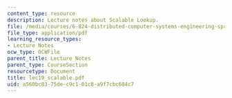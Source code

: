 ```yaml
---
content_type: resource
description: Lecture notes about Scalable Lookup.
file: /media/courses/6-824-distributed-computer-systems-engineering-spring-2006/a560bc8375dec9c101c8a9f7cbc684c7_lec19_scalable.pdf
file_type: application/pdf
learning_resource_types:
- Lecture Notes
ocw_type: OCWFile
parent_title: Lecture Notes
parent_type: CourseSection
resourcetype: Document
title: lec19_scalable.pdf
uid: a560bc83-75de-c9c1-01c8-a9f7cbc684c7
---
```

